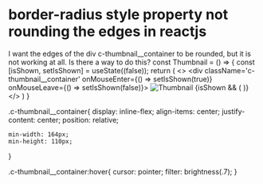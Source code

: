 
# border-radius style property not rounding the edges in reactjs

I want the edges of the div c-thumbnail__container to be rounded, but it is not working at all. Is there a way to do this?
const Thumbnail = () => {
    const [isShown, setIsShown] = useState((false));
    return (
        <>
            <div className='c-thumbnail__container' onMouseEnter={() => setIsShown(true)} onMouseLeave={() => setIsShown(false)}>
                <img src={example} alt="Thumbnail" />
                <Bookmark onClick={onClickBook}/>
                {isShown && (
                    <BtnPlay />
                )}
            </div>
        </>
    )
}

.c-thumbnail__container{
    display: inline-flex;
    align-items: center;
    justify-content: center;
    position: relative;
    
    min-width: 164px;
    min-height: 110px;
}

.c-thumbnail__container:hover{
    cursor: pointer;
    filter: brightness(.7);
}


        